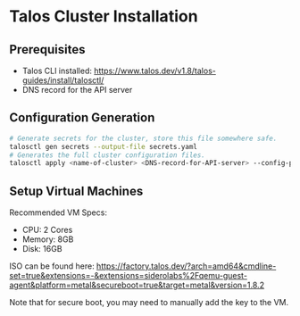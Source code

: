 # Talos Cluster Installation


## Prerequisites

- Talos CLI installed: https://www.talos.dev/v1.8/talos-guides/install/talosctl/
- DNS record for the API server

## Configuration Generation

```bash
# Generate secrets for the cluster, store this file somewhere safe.
talosctl gen secrets --output-file secrets.yaml
# Generates the full cluster configuration files.
talosctl apply <name-of-cluster> <DNS-record-for-API-server> --config-patch-control-plane @talos/control-plane.yaml --config-patch-worker @talos/worker.yaml --with-secrets secrets.yaml --output tmp
```


## Setup Virtual Machines

Recommended VM Specs:

- CPU: 2 Cores
- Memory: 8GB
- Disk: 16GB

ISO can be found here: https://factory.talos.dev/?arch=amd64&cmdline-set=true&extensions=-&extensions=siderolabs%2Fqemu-guest-agent&platform=metal&secureboot=true&target=metal&version=1.8.2

Note that for secure boot, you may need to manually add the key to the VM.

